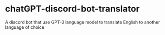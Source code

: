 # chatGPT-discord-bot-translator
A discord bot that use GPT-3 language model to translate English to another language of choice
